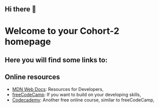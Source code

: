 ## Hi there 👋

# Welcome to your Cohort-2 homepage

## Here you will find some links to:

## Online resources
<!-- [Wiki](https://github.com/Take2-Cohort-1/.github/wiki): Here you can find information for the week, -->
- [MDN Web Docs](https://developer.mozilla.org/en-US/): Resources for Developers,
- [freeCodeCamp](https://www.freecodecamp.org/learn/2022/responsive-web-design/): If you want to build on your developing skills,
- [Codecademy](https://www.codecademy.com/catalog): Another free online course, similar to freeCodeCamp,
<!--  [MonkeyType](https://www.codecademy.com/catalog): Another free online course, similar to freeCodeCamp, -->


<!--

**Here are some ideas to get you started:**

🙋‍♀️ A short introduction - what is your organization all about?
🌈 Contribution guidelines - how can the community get involved?
👩‍💻 Useful resources - where can the community find your docs? Is there anything else the community should know?
🍿 Fun facts - what does your team eat for breakfast?
🧙 Remember, you can do mighty things with the power of [Markdown](https://docs.github.com/github/writing-on-github/getting-started-with-writing-and-formatting-on-github/basic-writing-and-formatting-syntax)
-->
